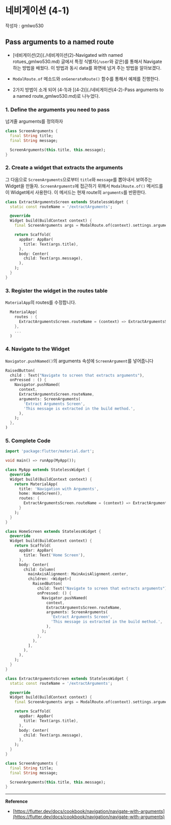 # 네비게이션 (4-1)

작성자 : gmlwo530

## Pass arguments to a named route

- [네비게이션(2)](./네비게이션(2)-Navigated with named rotues_gmlwo530.md) 글에서 특정 식별자(`/user`와 같은)를 통해서 Navigate 하는 방법을 배웠다. 이 방법과 동시 data를 화면에 넘겨 주는 방법을 알아보겠다.

- `ModalRoute.of` 메소드와 `onGenerateRoute()` 함수를 통해서 예제를 진행한다.

- 2가지 방법이 소개 되어 (4-1)과 [(4-2)](./네비게이션(4-2)-Pass arguments to a named route_gmlwo530.md)로 나누었다.

### 1. Define the arguments you need to pass

넘겨줄 arguments를 정의하자

```dart
class ScreenArguments {
  final String title;
  final String message;

  ScreenArguments(this.title, this.message);
}
```

### 2. Create a widget that extracts the arguments

그 다음으로 `ScreenArguments`으로부터 `title`와 `message`를 뽑아내서 보여주는 Widget을 만들자.
`ScreenArguments`에 접근하기 위해서 `ModalRoute.of()` 메서드를 이 Widget에서 사용한다.
이 메서드는 현재 route의 `arguments`를 반환한다.

```dart
class ExtractArgumentsScreen extends StatelessWidget {
  static const routeName = '/extractArguments';

  @override
  Widget build(BuildContext context) {
    final ScreenArguments args = ModalRoute.of(context).settings.arguments;

    return Scaffold(
      appBar: AppBar(
        title: Text(args.title),
      ),
      body: Center(
        child: Text(args.message),
      ),
    );
  }
}
```

### 3. Register the widget in the routes table

`MaterialApp`의 routes를 수정합니다.

```dart
  MaterialApp(
    routes : {
      ExtractArgumentsScreen.routeName = (context) => ExtractArgumentsScreen(),
    },
    ...
  )
```

### 4. Navigate to the Widget

`Navigator.pushNamed()`의 arguments 속성에 `ScreenArgument`를 넣어줍니다

```dart
RaisedButton(
  child : Text("Navigate to screen that extracts arguments"),
  onPressed : () {
    Navigator.pushNamed(
      context,
      ExtractArgumentsScreen.routeName,
      arguments: ScreenArguments(
        'Extract Arguments Screen',
        'This message is extracted in the build method.',
      ),
    );
  },
)
```

### 5. Complete Code

```dart
import 'package:flutter/material.dart';

void main() => runApp(MyApp());

class MyApp extends StatelessWidget {
  @override
  Widget build(BuildContext context) {
    return MaterialApp(
      title: 'Navigation with Arguments',
      home: HomeScreen(),
      routes: {
        ExtractArgumentsScreen.routeName = (context) => ExtractArgumentsScreen(),
      }
    );
  }
}

class HomeScreen extends StatelessWidget {
  @override
  Widget build(BuildContext context) {
    return Scaffold(
      appBar: AppBar(
        title: Text('Home Screen'),
      ),
      body: Center(
        child: Column(
          mainAxisAlignment: MainAxisAlignment.center,
          children: <Widget>[
            RaisedButton(
              child: Text("Navigate to screen that extracts arguments"),
              onPressed: () {
                Navigator.pushNamed(
                  context,
                  ExtractArgumentsScreen.routeName,
                  arguments: ScreenArguments(
                    'Extract Arguments Screen',
                    'This message is extracted in the build method.',
                  ),
                );
              },
            ),
          ],
        ),
      ),
    );
  }
}

class ExtractArgumentsScreen extends StatelessWidget {
  static const routeName = '/extractArguments';

  @override
  Widget build(BuildContext context) {
    final ScreenArguments args = ModalRoute.of(context).settings.arguments;

    return Scaffold(
      appBar: AppBar(
        title: Text(args.title),
      ),
      body: Center(
        child: Text(args.message),
      ),
    );
  }
}

class ScreenArguments {
  final String title;
  final String message;

  ScreenArguments(this.title, this.message);
}
```

---

**Reference**

- [https://flutter.dev/docs/cookbook/navigation/navigate-with-arguments](https://flutter.dev/docs/cookbook/navigation/navigate-with-arguments)
